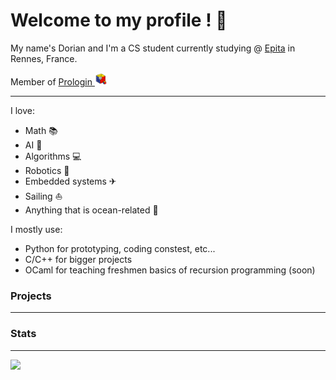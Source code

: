 # Welcome to my profile ! 👋

My name's Dorian and I'm a CS student currently studying @ [Epita](https://www.epita.fr) in Rennes, France. 

Member of [Prologin <img src="prologin_logo.png" width="20" height="20">](https://prologin.org)

---

I love:
- Math 📚 
- AI 🧠 
- Algorithms 💻
- Robotics 🤖
- Embedded systems ✈
- Sailing ⛵
- Anything that is ocean-related 🌊

I mostly use:
- Python for prototyping, coding constest, etc...
- C/C++ for bigger projects
- OCaml for teaching freshmen basics of recursion programming (soon)

### Projects
---



### Stats
---

[
<img src="https://github-readme-stats.vercel.app/api?username=RenjiSann&show_icons=true&count_private=true&bg_color=1d2229&hide_border=true&text_color=c9d1d9">](https://github.com/RenjiSann)
